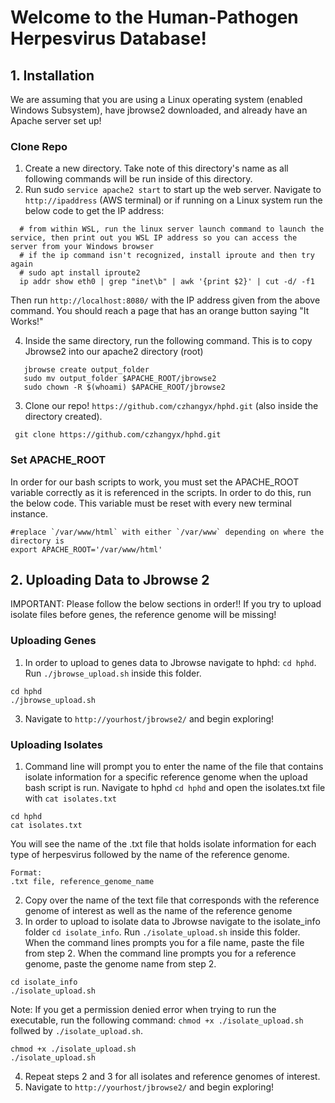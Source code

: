 # Welcome to the Human-Pathogen Herpesvirus Database!

## 1. Installation
We are assuming that you are using a Linux operating system (enabled Windows Subsystem), have jbrowse2 downloaded, and already have an Apache server set up!

### Clone Repo

  1. Create a new directory. Take note of this directory's name as all following commands will be run inside of this directory.
  2. Run sudo `service apache2 start` to start up the web server. Navigate to `http://ipaddress` (AWS terminal) or if running on a Linux system run the below code to get the IP address:

  ```
    # from within WSL, run the linux server launch command to launch the service, then print out you WSL IP address so you can access the server from your Windows browser
    # if the ip command isn't recognized, install iproute and then try again
    # sudo apt install iproute2
    ip addr show eth0 | grep "inet\b" | awk '{print $2}' | cut -d/ -f1
  ```
  Then run `http://localhost:8080/` with the IP address given from the above command. You should reach a page that has an orange button saying "It Works!"
  
  4. Inside the same directory, run the following command. This is to copy Jbrowse2 into our apache2 directory (root)

  ```
     jbrowse create output_folder
     sudo mv output_folder $APACHE_ROOT/jbrowse2
     sudo chown -R $(whoami) $APACHE_ROOT/jbrowse2
  ```

  3. Clone our repo! `https://github.com/czhangyx/hphd.git` (also inside the directory created).

 ```
  git clone https://github.com/czhangyx/hphd.git

 ```

### Set APACHE_ROOT
In order for our bash scripts to work, you must set the APACHE_ROOT variable correctly as it is referenced in the scripts. In order to do this, run the below code. This variable must be reset with every new terminal instance.

```
#replace `/var/www/html` with either `/var/www` depending on where the directory is
export APACHE_ROOT='/var/www/html'
```

## 2. Uploading Data to Jbrowse 2

IMPORTANT: Please follow the below sections in order!! If you try to upload isolate files before genes, the reference genome will be missing!

### Uploading Genes

1. In order to upload to genes data to Jbrowse navigate to hphd:  `cd hphd`. Run `./jbrowse_upload.sh` inside this folder.
   
```
cd hphd
./jbrowse_upload.sh
```

    
3. Navigate to  `http://yourhost/jbrowse2/` and begin exploring!
   
### Uploading Isolates

1. Command line will prompt you to enter the name of the file that contains isolate information for a specific reference genome when the upload bash script is run. Navigate to hphd `cd hphd` and open the isolates.txt file with  `cat isolates.txt`
```
cd hphd
cat isolates.txt
```
You will see the name of the .txt file that holds isolate information for each type of herpesvirus followed by the name of the reference genome.
```
Format:
.txt file, reference_genome_name
```

2. Copy over the name of the text file that corresponds with the reference genome of interest as well as the name of the reference genome
3. In order to upload to isolate data to Jbrowse navigate to the isolate_info folder  `cd isolate_info`. Run `./isolate_upload.sh` inside this folder. When the command lines prompts you for a file name, paste the file from step 2. When the command line prompts you for a reference genome, paste the genome name from step 2.
   
```
cd isolate_info
./isolate_upload.sh
```

  Note: If you get a permission denied error when trying to run the executable, run the following command: `chmod +x ./isolate_upload.sh` follwed by `./isolate_upload.sh`.
```
chmod +x ./isolate_upload.sh
./isolate_upload.sh
```

4. Repeat steps 2 and 3 for all isolates and reference genomes of interest.
5. Navigate to  `http://yourhost/jbrowse2/` and begin exploring!








